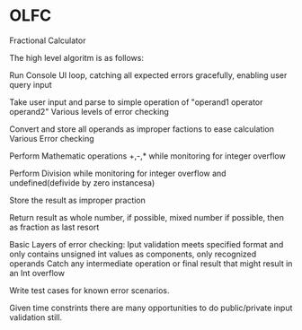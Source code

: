 # OLFC
Fractional Calculator

The high level algoritm is as follows:

Run Console UI loop, catching all expected errors gracefully, enabling user query input

Take user input and parse to simple operation of "operand1 operator operand2"
Various levels of error checking

Convert and store all operands as improper factions to ease calculation
Various Error checking

Perform Mathematic operations +,-,* while monitoring for integer overflow

Perform Division while monitoring for integer overflow and undefined(defivide by zero instancesa)

Store the result as improper praction

Return result as whole number, if possible, mixed number if possible, then as fraction as last resort

Basic Layers of error checking:
Iput validation meets specified format and only contains unsigned int values as components, only recognized operands
Catch any intermediate operation or final result that might result in an Int overflow 

Write test cases for known error scenarios.

Given time constrints there are many opportunities to do public/private input validation still.
